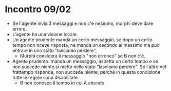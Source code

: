 # Incontro 09/02
- Se l'agente invia 3 messaggi e non c'è nessuno, murphi deve dare errore.
- L'agente ha una visione locale.
- Un agente prudente manda un certo messaggio, se dopo un certo tempo non riceve risposta, ne manda un secondo al massimo ma può entrare in uno stato "lasciamo perdere".
    - Murphi considera il messaggio "non erroneo" se B non c'è.
- Agente prudente: manda un messaggio, aspetta un certo tempo e se non succede niente si mette nello stato "lasciamo perdere". Se l'altro nel frattempo risponde, non succede niente, perché in questa condizione tutte le regole sono disabilitate.
    - B non conosce il tempo in cui A attende